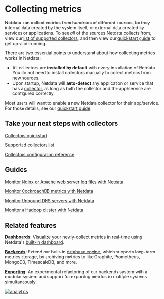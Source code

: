 <!--
title: "Collecting metrics"
custom_edit_url: https://github.com/netdata/netdata/edit/master/collectors/README.md
-->

# Collecting metrics

Netdata can collect metrics from hundreds of different sources, be they internal data created by the system itself, or
external data created by services or applications. To see _all_ of the sources Netdata collects from, view our [list of
supported collectors](/collectors/COLLECTORS.md), and then view our [quickstart guide](/collectors/QUICKSTART.md) to get
up-and-running.

There are two essential points to understand about how collecting metrics works in Netdata:

-   All collectors are **installed by default** with every installation of Netdata. You do not need to install
    collectors manually to collect metrics from new sources.
-   Upon startup, Netdata will **auto-detect** any application or service that has a
    [collector](/collectors/COLLECTORS.md), as long as both the collector and the app/service are configured correctly.

Most users will want to enable a new Netdata collector for their app/service. For those details, see our [quickstart
guide](/collectors/QUICKSTART.md).

## Take your next steps with collectors

[Collectors quickstart](/collectors/QUICKSTART.md)

[Supported collectors list](/collectors/COLLECTORS.md)

[Collectors configuration reference](/collectors/REFERENCE.md)

## Guides

[Monitor Nginx or Apache web server log files with Netdata](/docs/guides/collect-apache-nginx-web-logs.md)

[Monitor CockroachDB metrics with Netdata](/docs/guides/monitor-cockroachdb.md)

[Monitor Unbound DNS servers with Netdata](/docs/guides/collect-unbound-metrics.md)

[Monitor a Hadoop cluster with Netdata](/docs/guides/monitor-hadoop-cluster.md)

## Related features

**[Dashboards](/web/README.md)**: Visualize your newly-collect metrics in real-time using Netdata's [built-in
dashboard](/web/gui/README.md). 

**[Backends](/backends/README.md)**: Extend our built-in [database engine](/database/engine/README.md), which supports
long-term metrics storage, by archiving metrics to like Graphite, Prometheus, MongoDB, TimescaleDB, and more.

**[Exporting](/src/exporting/README.md)**: An experimental refactoring of our backends system with a modular system and
support for exporting metrics to multiple systems simultaneously.

[![analytics](https://www.google-analytics.com/collect?v=1&aip=1&t=pageview&_s=1&ds=github&dr=https%3A%2F%2Fgithub.com%2Fnetdata%2Fnetdata&dl=https%3A%2F%2Fmy-netdata.io%2Fgithub%2Fcollectors%2FREADME&_u=MAC~&cid=5792dfd7-8dc4-476b-af31-da2fdb9f93d2&tid=UA-64295674-3)](<>)
